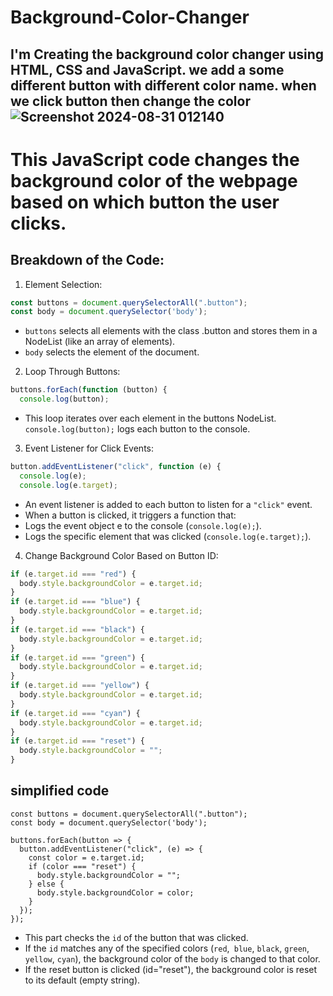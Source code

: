 # Background-Color-Changer
I'm  Creating the background color changer using HTML, CSS and JavaScript. we add a some different button with different color name. when we click button then change the color  
![Screenshot 2024-08-31 012140](https://github.com/user-attachments/assets/307b531e-ce3d-4136-969b-9ecef0e0d90e)
-----------------------------------------------------------------------------------------------------------------------
# This JavaScript code changes the background color of the webpage based on which button the user clicks.
## Breakdown of the Code:
1. Element Selection:

``` javascript
const buttons = document.querySelectorAll(".button");
const body = document.querySelector('body');
```
* `buttons` selects all elements with the class .button and stores them in a NodeList (like an array of elements).
* `body` selects the <body> element of the document.
2. Loop Through Buttons:

``` javascript
buttons.forEach(function (button) {
  console.log(button);
```
* This loop iterates over each element in the buttons NodeList.
`console.log(button);` logs each button to the console.
3. Event Listener for Click Events:

``` javascript
button.addEventListener("click", function (e) {
  console.log(e);
  console.log(e.target);
```
* An event listener is added to each button to listen for a `"click"` event.
* When a button is clicked, it triggers a function that:
* Logs the event object e to the console (`console.log(e);`).
* Logs the specific element that was clicked (`console.log(e.target);`).
4. Change Background Color Based on Button ID:

``` javascript
if (e.target.id === "red") {
  body.style.backgroundColor = e.target.id;
}
if (e.target.id === "blue") {
  body.style.backgroundColor = e.target.id;
}
if (e.target.id === "black") {
  body.style.backgroundColor = e.target.id;
}
if (e.target.id === "green") {
  body.style.backgroundColor = e.target.id;
}
if (e.target.id === "yellow") {
  body.style.backgroundColor = e.target.id;
}
if (e.target.id === "cyan") {
  body.style.backgroundColor = e.target.id;
}
if (e.target.id === "reset") {
  body.style.backgroundColor = "";
}
```
## simplified code
```
const buttons = document.querySelectorAll(".button");
const body = document.querySelector('body');

buttons.forEach(button => {
  button.addEventListener("click", (e) => {
    const color = e.target.id;
    if (color === "reset") {
      body.style.backgroundColor = "";
    } else {
      body.style.backgroundColor = color;
    }
  });
});
```

* This part checks the `id` of the button that was clicked.
* If the `id` matches any of the specified colors (`red`,` blue`, `black`, `green`, `yellow`, `cyan`), the background color of the `body` is changed to that color.
* If the reset button is clicked (id="reset"), the background color is reset to its default (empty string).
